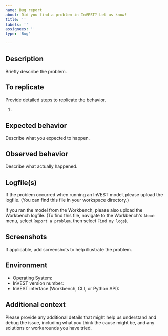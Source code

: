 ```yaml
---
name: Bug report
about: Did you find a problem in InVEST? Let us know!
title: ''
labels: ''
assignees: ''
type: 'Bug'

---
```


## Description
Briefly describe the problem.

## To replicate
Provide detailed steps to replicate the behavior.

1.

## Expected behavior
Describe what you expected to happen.

## Observed behavior
Describe what actually happened.

## Logfile(s)
If the problem occurred when running an InVEST model, please upload the logfile. (You can find this file in your workspace directory.)

If you ran the model from the Workbench, please also upload the Workbench logfile. (To find this file, navigate to the Workbench's `About` menu, select `Report a problem`, then select `Find my logs`).

## Screenshots
If applicable, add screenshots to help illustrate the problem.

## Environment
- Operating System:
- InVEST version number:
- InVEST interface (Workbench, CLI, or Python API):

## Additional context
Please provide any additional details that might help us understand and debug the issue, including what you think the cause might be, and any solutions or workarounds you have tried.
